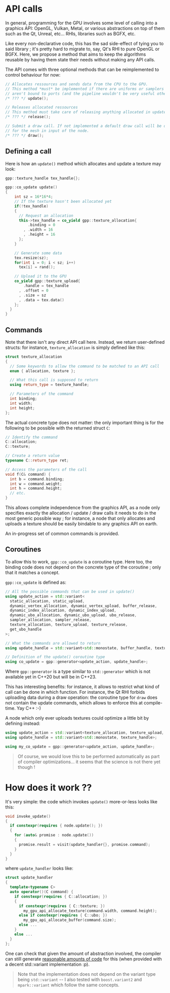 # API calls

In general, programming for the GPU involves some level of calling into a graphics API: OpenGL, Vulkan, Metal, or various abstractions on top of them such as the Qt, Unreal, etc... RHIs, libraries such as BGFX, etc.

Like every non-declarative code, this has the sad side-effect of tying you to said library ; it's pretty hard to migrate to, say, Qt's RHI to pure OpenGL or BGFX.
Here, we propose a method that aims to keep the algorithms reusable by having them state their needs without making any API calls.

The API comes with three optional methods that can be reimplemented to control behaviour for now: 

```cpp
// Allocates ressources and sends data from the CPU to the GPU.
// This method *must* be implemented if there are uniforms or samplers that 
// aren't bound to ports (and the pipeline wouldn't be very useful otherwise)
/* ??? */ update();

// Releases allocated ressources
// This method must take care of releasing anything allocated in update()
/* ??? */ release();

// Submit a draw call. If not implemented a default draw call will be done 
// for the mesh in input of the node.
/* ??? */ draw();
```

## Defining a call

Here is how an `update()` method which allocates and update a texture may look:

```cpp
gpp::texture_handle tex_handle{};

gpp::co_update update()
{
    int sz = 16*16*4;
    // If the texture hasn't been allocated yet
    if(!tex_handle)
    {
      // Request an allocation
      this->tex_handle = co_yield gpp::texture_allocation{
          .binding = 0
        , .width = 16
        , .height = 16
      };
    }

    // Generate some data
    tex.resize(sz);
    for(int i = 0; i < sz; i++)
      tex[i] = rand();

    // Upload it to the GPU
    co_yield gpp::texture_upload{
        .handle = tex_handle
      , .offset = 0
      , .size = sz
      , .data = tex.data()
    };
  }
}
```

## Commands
Note that there isn't any direct API call here. Instead, we return user-defined structs: 
for instance, `texture_allocation` is simply defined like this:

```cpp
struct texture_allocation
{
  // Some keywords to allow the command to be matched to an API call
  enum { allocation, texture };

  // What this call is supposed to return
  using return_type = texture_handle;

  // Parameters of the command
  int binding;
  int width;
  int height;
};
```

The actual concrete type does not matter: the only important thing is for the following to be possible with the returned struct `C`:

```cpp
// Identify the command
C::allocation; 
C::texture;

// Create a return value
typename C::return_type ret;

// Access the parameters of the call
void f(C& command) {
  int b = command.binding;
  int w = command.weight;
  int h = command.height;
  // etc.
}
```

This allows complete independence from the graphics API, as a node only specifies exactly the allocation / update / draw calls it needs to do in the most generic possible way ; for instance, a node that only allocates and uploads a texture should be easily bindable to any graphics API on earth.

An in-progress set of common commands is provided.

## Coroutines

To allow this to work, `gpp::co_update` is a coroutine type.
Here too, the binding code does not depend on the concrete type of the coroutine ; only that it matches a concept.

`gpp::co_update` is defined as:

```cpp
// All the possible commands that can be used in update()
using update_action = std::variant<
  static_allocation, static_upload,
  dynamic_vertex_allocation, dynamic_vertex_upload, buffer_release,
  dynamic_index_allocation, dynamic_index_upload,
  dynamic_ubo_allocation, dynamic_ubo_upload, ubo_release,
  sampler_allocation, sampler_release,
  texture_allocation, texture_upload, texture_release,
  get_ubo_handle
>;

// What the commands are allowed to return
using update_handle = std::variant<std::monostate, buffer_handle, texture_handle, sampler_handle>;

// Definition of the update() coroutine type
using co_update = gpp::generator<update_action, update_handle>;
```

Where `gpp::generator` is a type similar to `std::generator` which is not available yet in C++20 but will be in C++23.

This has interesting benefits: for instance, it allows to restrict what kind of call can be done in which function.
For instance, the Qt RHI forbids uploading data during a draw operation: the coroutine type for `draw` does not contain 
the update commands, which allows to enforce this at compile-time. Yay C++ :-)

A node which only ever uploads textures could optimize a little bit by defining instead: 

```cpp
using update_action = std::variant<texture_allocation, texture_upload, texture_release>;
using update_handle = std::variant<std::monostate, texture_handle>;

using my_co_update = gpp::generator<update_action, update_handle>;
```

> Of course, we would love this to be performed automatically as part of compiler optimizations... it seems that the science is not there yet though !

# How does it work ??

It's very simple: the code which invokes `update()` more-or-less looks like this:

```cpp
void invoke_update()
{
  if constexpr(requires { node.update(); })
  {
    for (auto& promise : node.update())
    {
      promise.result = visit(update_handler{}, promise.command);
    }
  }
}
```

where `update_handler` looks like:

```cpp
struct update_handler
{
  template<typename C>
  auto operator()(C command) {
    if constexpr(requires { C::allocation; })
    {
      if constexpr(requires { C::texture; })
        my_gpu_api_allocate_texture(command.width, command.height);
      else if constexpr(requires { C::ubo; })
        my_gpu_api_allocate_buffer(command.size);
      else ...
    }
    else ...
  }
};
```

One can check that given the amount of abstraction involved, the compiler can still generate [reasonable amounts of code](https://gcc.godbolt.org/z/rcqT91d7f) for this (when provided with a decent std::variant implementation :p).


> Note that the implementation does not depend on the variant type being `std::variant` -- I also tested with `boost.variant2` and `mpark::variant` which follow the same concepts.
